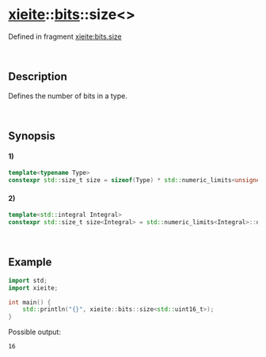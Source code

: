 # [xieite](../../xieite.md)\:\:[bits](../../bits.md)\:\:size\<\>
Defined in fragment [xieite:bits.size](../../../src/bits/size.cpp)

&nbsp;

## Description
Defines the number of bits in a type.

&nbsp;

## Synopsis
#### 1)
```cpp
template<typename Type>
constexpr std::size_t size = sizeof(Type) * std::numeric_limits<unsigned char>::digits;
```
#### 2)
```cpp
template<std::integral Integral>
constexpr std::size_t size<Integral> = std::numeric_limits<Integral>::digits + std::numeric_limits<Integral>::is_signed;
```

&nbsp;

## Example
```cpp
import std;
import xieite;

int main() {
    std::println("{}", xieite::bits::size<std::uint16_t>);
}
```
Possible output:
```
16
```
